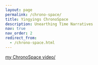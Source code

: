 ```yaml
---
layout: page
permalink: /chrono-space/
title: Yingyings ChronoSpace
description: Unearthing Time Narratives
nav: true
nav_order: 2
redirect_from: 
  - /chrono-space.html 
---
```

<a href='https://youtu.be/Dxq6gJi94us'>my ChronoSpace video/</a>
